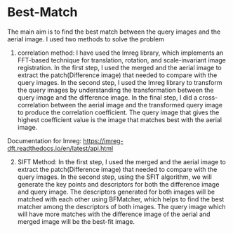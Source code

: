 # Best-Match

The main aim is to find the best match between the query images and the aerial image.
 I used two methods to solve the problem
1) correlation method:
 I have used the Imreg library, which implements an FFT-based technique for translation, rotation, and scale-invariant image registration. In the first step, I used the merged and the aerial image to extract the patch(Difference image)  that needed to compare with the query images. In the second step, I used the Imreg library to transform the query images by understanding the transformation between the query image and the difference image. In the final step, I did a cross-correlation between the aerial image and the transformed query image to produce the correlation coefficient. The query image that gives the highest coefficient value is the image that matches best with the aerial image.

Documentation for Imreg:
https://imreg-dft.readthedocs.io/en/latest/api.html

2) SIFT Method:
In the first step, I used the merged and the aerial image to extract the patch(Difference image)  that needed to compare with the query images.
In the second step, using the SFIT algorithm, we will generate the key points and descriptors for both the difference image and query image. The descriptors generated for both images will be matched with each other using BFMatcher, which helps to find the best matcher among the descriptors of both images. The query image which will have more matches with the difference image of the aerial and merged image will be the best-fit image.

